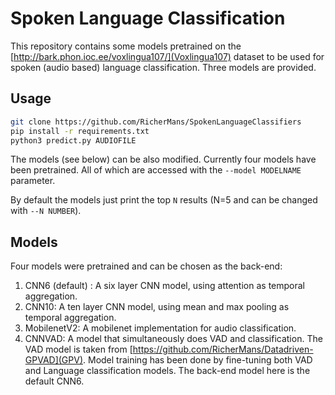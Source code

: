 # Spoken Language Classification


This repository contains some models pretrained on the [http://bark.phon.ioc.ee/voxlingua107/](Voxlingua107) dataset to be used for spoken (audio based) language classification.
Three models are provided.


## Usage

```bash
git clone https://github.com/RicherMans/SpokenLanguageClassifiers
pip install -r requirements.txt
python3 predict.py AUDIOFILE
```

The models (see below) can be also modified. Currently four models have been pretrained. All of which are accessed with the ``--model MODELNAME`` parameter.

By default the models just print the top ``N`` results (N=5 and can be changed with `--N NUMBER`).

## Models

Four models were pretrained and can be chosen as the back-end:

1. CNN6 (default) : A six layer CNN model, using attention as temporal aggregation.
2. CNN10: A ten layer CNN model, using mean and max pooling as temporal aggregation.
3. MobilenetV2: A mobilenet implementation for audio classification.
4. CNNVAD: A model that simultaneously does VAD and classification. The VAD model is taken from [https://github.com/RicherMans/Datadriven-GPVAD](GPV). Model training has been done by fine-tuning both VAD and Language classification models. The back-end model here is the default CNN6.


